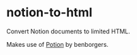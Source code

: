# notion-to-html
Convert Notion documents to limited HTML.

Makes use of [Potion](https://github.com/benborgers/potion) by benborgers.
